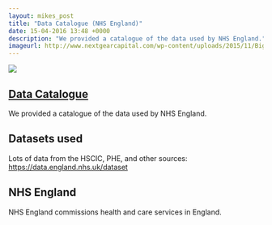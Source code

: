 ```yaml
---
layout: mikes_post
title: "Data Catalogue (NHS England)"
date: 15-04-2016 13:48 +0000
description: "We provided a catalogue of the data used by NHS England."
imageurl: http://www.nextgearcapital.com/wp-content/uploads/2015/11/Big-Data.jpg
---
```

<img src="http://www.nextgearcapital.com/wp-content/uploads/2015/11/Big-Data.jpg" />

## <a href="https://data.england.nhs.uk" target="_blank"> Data Catalogue <i class="fa fa-external-link"></i></a>

We provided a catalogue of the data used by NHS England.

## Datasets used

Lots of data from the HSCIC, PHE, and other sources: https://data.england.nhs.uk/dataset

## NHS England

NHS England commissions health and care services in England.
